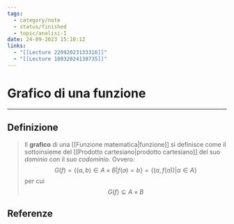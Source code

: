 ```yaml
---
tags:
  - category/note
  - status/finished
  - topic/analisi-I
date: 24-09-2023 15:10:12
links:
  - "[[Lecture 22092023133316]]"
  - "[[Lecture 18032024130735]]"
---
```

# Grafico di una funzione
---
## Definizione
> Il **grafico** di una [[Funzione matematica|funzione]] si definisce come il sottoinsieme del [[Prodotto cartesiano|prodotto cartesiano]] del suo _dominio_ con il suo _codominio_. Ovvero:
> $$G(f)=\{(a, b) \in A \times B | f(a) = b\} = \{(a, f(a)) | a \in A\}$$
> per cui
> $$G(f) \subseteq A \times B$$

## Referenze